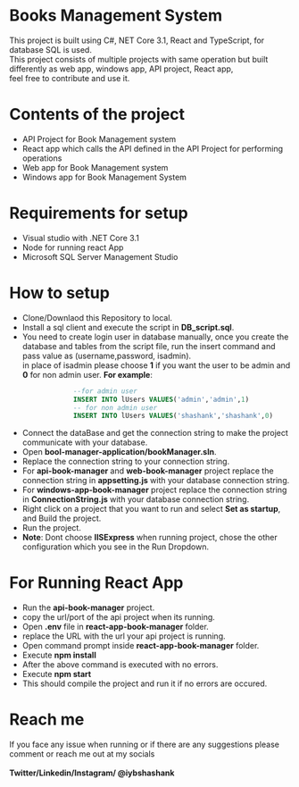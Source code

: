 # Books Management System

This project is built using C#, NET Core 3.1, React and TypeScript, for database SQL is used.<br />
This project consists of multiple projects with same operation but built differently as web app, windows app, API project, React app, <br />
feel free to contribute and use it.
# Contents of the project
- API Project for Book Management system
- React app which calls the API defined in the API Project for performing operations
- Web app for Book Management system
- Windows app for Book Management System
# Requirements for setup
- Visual studio with .NET Core 3.1 
- Node for running react App 
- Microsoft SQL Server Management Studio 
# How to setup
- Clone/Downlaod this Repository to local.
- Install a sql client and execute the script in **DB_script.sql**.
- You need to create login user in database manually, once you create the database and tables from the script file, run the insert command and pass value as (username,password, isadmin).<br />
in place of isadmin please choose **1** if you want the user to be admin and **0** for non admin user.
**For example**:<br >
``` sql
                --for admin user
                INSERT INTO lUsers VALUES('admin','admin',1)
                -- for non admin user
                INSERT INTO lUsers VALUES('shashank','shashank',0)
```
- Connect the dataBase and get the connection string to make the project communicate with your database.
- Open **bool-manager-application/bookManager.sln**.
- Replace the connection string to your connection string.
- For **api-book-manager** and **web-book-manager** project replace the connection string in **appsetting.js** with your database connection string.
- For **windows-app-book-manager** project replace the connection string in **ConnectionString.js** with your database connection string.
- Right click on a project that you want to run and select **Set as startup**, and Build the project.
- Run the project.
- **Note**: Dont choose **IISExpress** when running project, chose the other configuration which you see in the Run Dropdown.
# For Running React App
- Run the **api-book-manager** project.
- copy the url/port of the api project when its running.
- Open **.env** file in **react-app-book-manager** folder.
- replace the URL with the url your api project is running.
- Open command prompt inside **react-app-book-manager** folder.
- Execute **npm install**
- After the above command is executed with no errors.
- Execute **npm start**
- This should compile the  project and run it if no errors are occured.
# Reach me
If you face any issue when running or if there are any suggestions please comment or reach me out at my socials <br />
<br />
                **Twitter/Linkedin/Instagram/ @iybshashank**